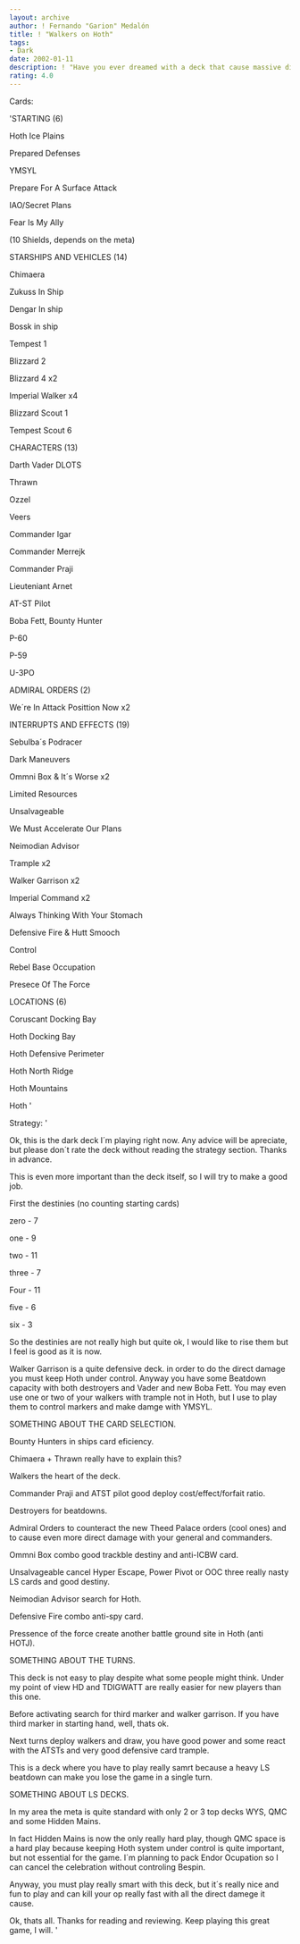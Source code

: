 ```yaml
---
layout: archive
author: ! Fernando "Garion" Medalón
title: ! "Walkers on Hoth"
tags:
- Dark
date: 2002-01-11
description: ! "Have you ever dreamed with a deck that cause massive direct damage and good drains?. Well, then this is your deck."
rating: 4.0
---
```

Cards: 

'STARTING (6)

Hoth Ice Plains

Prepared Defenses

YMSYL

Prepare For A Surface Attack

IAO/Secret Plans

Fear Is My Ally

(10 Shields, depends on the meta)


STARSHIPS AND VEHICLES (14)

Chimaera

Zukuss In Ship

Dengar In ship

Bossk in ship

Tempest 1

Blizzard 2

Blizzard 4 x2

Imperial Walker x4

Blizzard Scout 1

Tempest Scout 6


CHARACTERS (13)

Darth Vader DLOTS

Thrawn

Ozzel

Veers

Commander Igar

Commander Merrejk

Commander Praji

Lieuteniant Arnet

AT-ST Pilot

Boba Fett, Bounty Hunter

P-60

P-59

U-3PO


ADMIRAL ORDERS (2)

We´re In Attack Posittion Now x2


INTERRUPTS AND EFFECTS (19)

Sebulba´s Podracer

Dark Maneuvers

Ommni Box & It´s Worse x2

Limited Resources

Unsalvageable

We Must Accelerate Our Plans

Neimodian Advisor

Trample x2

Walker Garrison x2

Imperial Command x2

Always Thinking With Your Stomach

Defensive Fire & Hutt Smooch

Control

Rebel Base Occupation

Presece Of The Force


LOCATIONS (6)

Coruscant Docking Bay

Hoth Docking Bay

Hoth Defensive Perimeter

Hoth North Ridge

Hoth Mountains

Hoth '

Strategy: '

Ok, this is the dark deck I´m playing right now. Any advice will be apreciate, but please don´t rate the deck without reading the strategy section. Thanks in advance.


This is even more important than the deck itself, so I will try to make a good job.


First the destinies (no counting starting cards)

zero - 7

one - 9

two - 11

three - 7

Four - 11

five - 6

six - 3


So the destinies are not really high but quite ok, I would like to rise them but I feel is good as it is now.


Walker Garrison is a quite defensive deck. in order to do the direct damage you must keep Hoth under control. Anyway you have some Beatdown capacity with both destroyers and Vader and new Boba Fett. You may even use one or two of your walkers with trample not in Hoth, but I use to play them to control markers and make damge with YMSYL.


SOMETHING ABOUT THE CARD SELECTION.

Bounty Hunters in ships card eficiency.

Chimaera + Thrawn really have to explain this?

Walkers the heart of the deck.

Commander Praji and ATST pilot good deploy cost/effect/forfait ratio. 

Destroyers for beatdowns.

Admiral Orders to counteract the new Theed Palace orders (cool ones) and to cause even more direct damage with your general and commanders.

Ommni Box combo good trackble destiny and anti-ICBW card.

Unsalvageable cancel Hyper Escape, Power Pivot or OOC three really nasty LS cards and good destiny.

Neimodian Advisor search for Hoth.

Defensive Fire combo anti-spy card.

Pressence of the force create another battle ground site in Hoth (anti HOTJ).


SOMETHING ABOUT THE TURNS.

This deck is not easy to play despite what some people might think. Under my point of view HD and TDIGWATT are really easier for new players than this one.

Before activating search for third marker and walker garrison. If you have third marker in starting hand, well, thats ok.

Next turns deploy walkers and draw, you have good power and some react with the ATSTs and very good defensive card trample.

This is a deck where you have to play really samrt because a heavy LS beatdown can make you lose the game in a single turn.


SOMETHING ABOUT LS DECKS.

In my area the meta is quite standard with only 2 or 3 top decks WYS, QMC and some Hidden Mains.

In fact Hidden Mains is now the only really hard play, though QMC space is a hard play because keeping Hoth system under control is quite important, but not essential for the game. I´m planning to pack Endor Ocupation so I can cancel the celebration without controling Bespin.

Anyway, you must play really smart with this deck, but it´s really nice and fun to play and can kill your op really fast with all the direct damege it cause.


Ok, thats all. Thanks for reading and reviewing. Keep playing this great game, I will. '